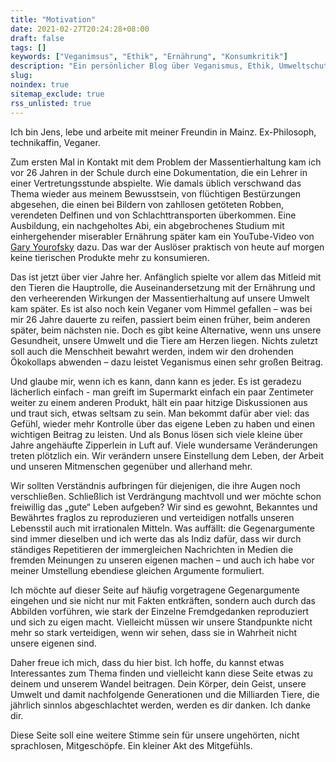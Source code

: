 ```yaml
---
title: "Motivation"
date: 2021-02-27T20:24:28+08:00
draft: false
tags: []
keywords: ["Veganimsus", "Ethik", "Ernährung", "Konsumkritik"]
description: "Ein persönlicher Blog über Veganismus, Ethik, Umweltschutz und Konsumkritik. Etwas Tech findet sich vielleicht auch."
slug:
noindex: true
sitemap_exclude: true
rss_unlisted: true
---
```


Ich bin Jens, lebe und arbeite mit meiner Freundin in Mainz. Ex-Philosoph, technikaffin, Veganer.

Zum ersten Mal in Kontakt mit dem Problem der Massentierhaltung kam ich vor 26 Jahren in der Schule durch eine Dokumentation, die ein Lehrer in einer Vertretungsstunde abspielte. Wie damals üblich verschwand das Thema wieder aus meinem Bewusstsein, von flüchtigen Bestürzungen abgesehen, die einen bei Bildern von zahllosen getöteten Robben, verendeten Delfinen und von Schlachttransporten überkommen. Eine Ausbildung, ein nachgeholtes Abi, ein abgebrochenes Studium mit einhergehender miserabler Ernährung später kam ein YouTube-Video von [Gary Yourofsky](https://m.youtube.com/channel/UCLW0TEV3YEt-J56pYZm-TgA) dazu. Das war der Auslöser praktisch von heute auf morgen keine tierischen Produkte mehr zu konsumieren.

Das ist jetzt über vier Jahre her. Anfänglich spielte vor allem das Mitleid mit den Tieren die Hauptrolle, die Auseinandersetzung mit der Ernährung und den verheerenden Wirkungen der Massentierhaltung auf unsere Umwelt kam später. Es ist also noch kein Veganer vom Himmel gefallen – was bei mir 26 Jahre dauerte zu reifen, passiert beim einen früher, beim anderen später, beim nächsten nie. Doch es gibt keine Alternative, wenn uns unsere Gesundheit, unsere Umwelt und die Tiere am Herzen liegen. Nichts zuletzt soll auch die Menschheit bewahrt werden, indem wir den drohenden Ökokollaps abwenden – dazu leistet Veganismus einen sehr großen Beitrag.

Und glaube mir, wenn ich es kann, dann kann es jeder. Es ist geradezu lächerlich einfach - man greift im Supermarkt einfach ein paar Zentimeter weiter zu einem anderen Produkt, hält ein paar hitzige Diskussionen aus und traut sich, etwas seltsam zu sein. Man bekommt dafür aber viel: das Gefühl, wieder mehr Kontrolle über das eigene Leben zu haben und einen wichtigen Beitrag zu leisten. Und als Bonus lösen sich viele kleine über Jahre angehäufte Zipperlein in Luft auf. Viele wundersame Veränderungen treten plötzlich ein. Wir verändern unsere Einstellung dem Leben, der Arbeit und unseren Mitmenschen gegenüber und allerhand mehr.

Wir sollten Verständnis aufbringen für diejenigen, die ihre Augen noch verschließen.
Schließlich ist Verdrängung machtvoll und wer möchte schon freiwillig das „gute“ Leben aufgeben? Wir sind es gewohnt, Bekanntes und Bewährtes fraglos zu reproduzieren und verteidigen notfalls unseren Lebensstil auch mit irrationalen Mitteln. Was auffällt: die Gegenargumente sind immer dieselben und ich werte das als Indiz dafür, dass wir durch ständiges Repetitieren der immergleichen Nachrichten in Medien die fremden Meinungen zu unseren eigenen machen – und auch ich habe vor meiner Umstellung ebendiese gleichen Argumente formuliert.

Ich möchte auf dieser Seite auf häufig vorgetragene Gegenargumente eingehen und sie nicht nur mit Fakten entkräften, sondern auch durch das Abbilden vorführen, wie stark der Einzelne Fremdgedanken reproduziert und sich zu eigen macht. Vielleicht müssen wir unsere Standpunkte nicht mehr so stark verteidigen, wenn wir sehen, dass sie in Wahrheit nicht unsere eigenen sind.

Daher freue ich mich, dass du hier bist. Ich hoffe, du kannst etwas Interessantes zum Thema finden und vielleicht kann diese Seite etwas zu deinem und unserem Wandel beitragen. Dein Körper, dein Geist, unsere Umwelt und damit nachfolgende Generationen und die Milliarden Tiere, die jährlich sinnlos abgeschlachtet werden, werden es dir danken. Ich danke dir.

Diese Seite soll eine weitere Stimme sein für unsere ungehörten, nicht sprachlosen, Mitgeschöpfe. Ein kleiner Akt des Mitgefühls.
